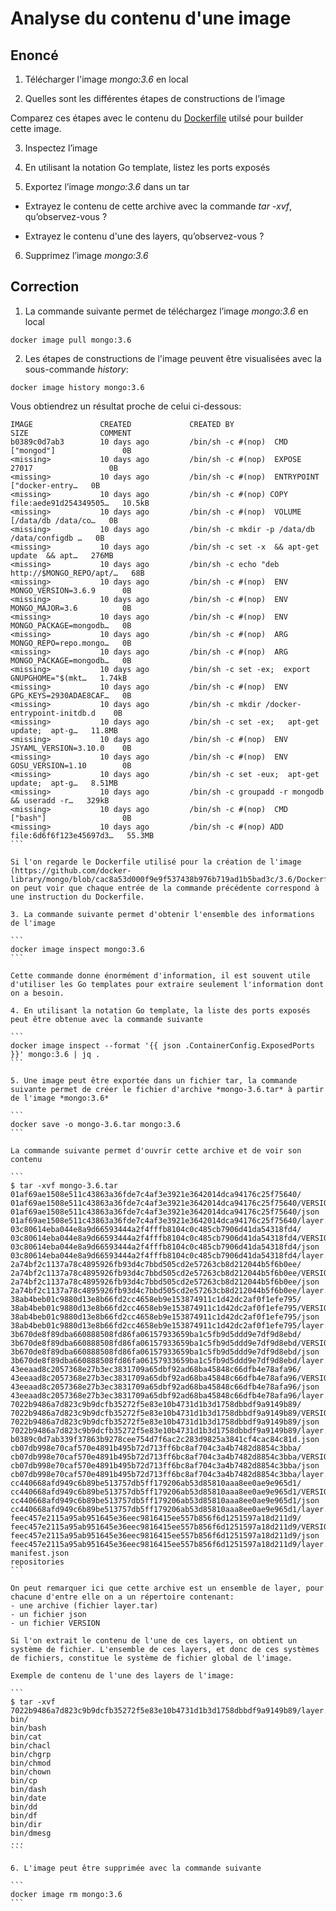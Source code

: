 # Analyse du contenu d'une image

## Enoncé

1. Télécharger l'image *mongo:3.6* en local

2. Quelles sont les différentes étapes de constructions de l’image

Comparez ces étapes avec le contenu du [Dockerfile](https://github.com/docker-library/mongo/blob/cac8a53d000f9e9f537438b976b719ad1b5bad3c/3.6/Dockerfile) utilsé pour builder cette image.

3. Inspectez l’image

4. En utilisant la notation Go template, listez les ports exposés

5. Exportez l’image *mongo:3.6* dans un tar

- Extrayez le contenu de cette archive avec la commande *tar -xvf*, qu’observez-vous ?

- Extrayez le contenu d'une des layers, qu’observez-vous ?

6. Supprimez l’image *mongo:3.6*


## Correction

1. La commande suivante permet de téléchargez l’image *mongo:3.6* en local

```
docker image pull mongo:3.6
```

2. Les étapes de constructions de l'image peuvent être visualisées avec la sous-commande *history*:

```
docker image history mongo:3.6
```

Vous obtiendrez un résultat proche de celui ci-dessous:

``````
IMAGE               CREATED             CREATED BY                                      SIZE                COMMENT
b0389c0d7ab3        10 days ago         /bin/sh -c #(nop)  CMD ["mongod"]               0B
<missing>           10 days ago         /bin/sh -c #(nop)  EXPOSE 27017                 0B
<missing>           10 days ago         /bin/sh -c #(nop)  ENTRYPOINT ["docker-entry…   0B
<missing>           10 days ago         /bin/sh -c #(nop) COPY file:aede91d254349505…   10.5kB
<missing>           10 days ago         /bin/sh -c #(nop)  VOLUME [/data/db /data/co…   0B
<missing>           10 days ago         /bin/sh -c mkdir -p /data/db /data/configdb …   0B
<missing>           10 days ago         /bin/sh -c set -x  && apt-get update  && apt…   276MB
<missing>           10 days ago         /bin/sh -c echo "deb http://$MONGO_REPO/apt/…   68B
<missing>           10 days ago         /bin/sh -c #(nop)  ENV MONGO_VERSION=3.6.9      0B
<missing>           10 days ago         /bin/sh -c #(nop)  ENV MONGO_MAJOR=3.6          0B
<missing>           10 days ago         /bin/sh -c #(nop)  ENV MONGO_PACKAGE=mongodb…   0B
<missing>           10 days ago         /bin/sh -c #(nop)  ARG MONGO_REPO=repo.mongo…   0B
<missing>           10 days ago         /bin/sh -c #(nop)  ARG MONGO_PACKAGE=mongodb…   0B
<missing>           10 days ago         /bin/sh -c set -ex;  export GNUPGHOME="$(mkt…   1.74kB
<missing>           10 days ago         /bin/sh -c #(nop)  ENV GPG_KEYS=2930ADAE8CAF…   0B
<missing>           10 days ago         /bin/sh -c mkdir /docker-entrypoint-initdb.d    0B
<missing>           10 days ago         /bin/sh -c set -ex;   apt-get update;  apt-g…   11.8MB
<missing>           10 days ago         /bin/sh -c #(nop)  ENV JSYAML_VERSION=3.10.0    0B
<missing>           10 days ago         /bin/sh -c #(nop)  ENV GOSU_VERSION=1.10        0B
<missing>           10 days ago         /bin/sh -c set -eux;  apt-get update;  apt-g…   8.51MB
<missing>           10 days ago         /bin/sh -c groupadd -r mongodb && useradd -r…   329kB
<missing>           10 days ago         /bin/sh -c #(nop)  CMD ["bash"]                 0B
<missing>           10 days ago         /bin/sh -c #(nop) ADD file:6d6f6f123e45697d3…   55.3MB
```

Si l'on regarde le Dockerfile utilisé pour la création de l'image (https://github.com/docker-library/mongo/blob/cac8a53d000f9e9f537438b976b719ad1b5bad3c/3.6/Dockerfile), on peut voir que chaque entrée de la commande précédente correspond à une instruction du Dockerfile.

3. La commande suivante permet d'obtenir l'ensemble des informations de l'image

```
docker image inspect mongo:3.6
```

Cette commande donne énormément d'information, il est souvent utile d'utiliser les Go templates pour extraire seulement l'information dont on a besoin.

4. En utilisant la notation Go template, la liste des ports exposés peut être obtenue avec la commande suivante

```
docker image inspect --format '{‌{ json .ContainerConfig.ExposedPorts }}' mongo:3.6 | jq .
```

5. Une image peut être exportée dans un fichier tar, la commande suivante permet de créer le fichier d'archive *mongo-3.6.tar* à partir de l'image *mongo:3.6*

```
docker save -o mongo-3.6.tar mongo:3.6
```

La commande suivante permet d'ouvrir cette archive et de voir son contenu

```
$ tar -xvf mongo-3.6.tar
01af69ae1508e511c43863a36fde7c4af3e3921e3642014dca94176c25f75640/
01af69ae1508e511c43863a36fde7c4af3e3921e3642014dca94176c25f75640/VERSION
01af69ae1508e511c43863a36fde7c4af3e3921e3642014dca94176c25f75640/json
01af69ae1508e511c43863a36fde7c4af3e3921e3642014dca94176c25f75640/layer.tar
03c80614eba044e8a9d66593444a2f4fffb8104c0c485cb7906d41da54318fd4/
03c80614eba044e8a9d66593444a2f4fffb8104c0c485cb7906d41da54318fd4/VERSION
03c80614eba044e8a9d66593444a2f4fffb8104c0c485cb7906d41da54318fd4/json
03c80614eba044e8a9d66593444a2f4fffb8104c0c485cb7906d41da54318fd4/layer.tar
2a74bf2c1137a78c4895926fb93d4c7bbd505cd2e57263cb8d212044b5f6b0ee/
2a74bf2c1137a78c4895926fb93d4c7bbd505cd2e57263cb8d212044b5f6b0ee/VERSION
2a74bf2c1137a78c4895926fb93d4c7bbd505cd2e57263cb8d212044b5f6b0ee/json
2a74bf2c1137a78c4895926fb93d4c7bbd505cd2e57263cb8d212044b5f6b0ee/layer.tar
38ab4beb01c9880d13e8b66fd2cc4658eb9e153874911c1d42dc2af0f1efe795/
38ab4beb01c9880d13e8b66fd2cc4658eb9e153874911c1d42dc2af0f1efe795/VERSION
38ab4beb01c9880d13e8b66fd2cc4658eb9e153874911c1d42dc2af0f1efe795/json
38ab4beb01c9880d13e8b66fd2cc4658eb9e153874911c1d42dc2af0f1efe795/layer.tar
3b670de8f89dba660888508fd86fa06157933659ba1c5fb9d5ddd9e7df9d8ebd/
3b670de8f89dba660888508fd86fa06157933659ba1c5fb9d5ddd9e7df9d8ebd/VERSION
3b670de8f89dba660888508fd86fa06157933659ba1c5fb9d5ddd9e7df9d8ebd/json
3b670de8f89dba660888508fd86fa06157933659ba1c5fb9d5ddd9e7df9d8ebd/layer.tar
43eeaad8c2057368e27b3ec3831709a65dbf92ad68ba45848c66dfb4e78afa96/
43eeaad8c2057368e27b3ec3831709a65dbf92ad68ba45848c66dfb4e78afa96/VERSION
43eeaad8c2057368e27b3ec3831709a65dbf92ad68ba45848c66dfb4e78afa96/json
43eeaad8c2057368e27b3ec3831709a65dbf92ad68ba45848c66dfb4e78afa96/layer.tar
7022b9486a7d823c9b9dcfb35272f5e83e10b4731d1b3d1758dbbdf9a9149b89/
7022b9486a7d823c9b9dcfb35272f5e83e10b4731d1b3d1758dbbdf9a9149b89/VERSION
7022b9486a7d823c9b9dcfb35272f5e83e10b4731d1b3d1758dbbdf9a9149b89/json
7022b9486a7d823c9b9dcfb35272f5e83e10b4731d1b3d1758dbbdf9a9149b89/layer.tar
b0389c0d7ab339f37863b9278cee754d7f6ac2c283d9825a3841cf4cac84c81d.json
cb07db998e70caf570e4891b495b72d713ff6bc8af704c3a4b7482d8854c3bba/
cb07db998e70caf570e4891b495b72d713ff6bc8af704c3a4b7482d8854c3bba/VERSION
cb07db998e70caf570e4891b495b72d713ff6bc8af704c3a4b7482d8854c3bba/json
cb07db998e70caf570e4891b495b72d713ff6bc8af704c3a4b7482d8854c3bba/layer.tar
cc440668afd949c6b89be513757db5ff179206ab53d85810aaa8ee0ae9e965d1/
cc440668afd949c6b89be513757db5ff179206ab53d85810aaa8ee0ae9e965d1/VERSION
cc440668afd949c6b89be513757db5ff179206ab53d85810aaa8ee0ae9e965d1/json
cc440668afd949c6b89be513757db5ff179206ab53d85810aaa8ee0ae9e965d1/layer.tar
feec457e2115a95ab951645e36eec9816415ee557b856f6d1251597a18d211d9/
feec457e2115a95ab951645e36eec9816415ee557b856f6d1251597a18d211d9/VERSION
feec457e2115a95ab951645e36eec9816415ee557b856f6d1251597a18d211d9/json
feec457e2115a95ab951645e36eec9816415ee557b856f6d1251597a18d211d9/layer.tar
manifest.json
repositories
```

On peut remarquer ici que cette archive est un ensemble de layer, pour chacune d'entre elle on a un répertoire contenant:
- une archive (fichier layer.tar)
- un fichier json
- un fichier VERSION

Si l'on extrait le contenu de l'une de ces layers, on obtient un système de fichier. L'ensemble de ces layers, et donc de ces systèmes de fichiers, constitue le système de fichier global de l'image.

Exemple de contenu de l'une des layers de l'image:

```
$ tar -xvf 7022b9486a7d823c9b9dcfb35272f5e83e10b4731d1b3d1758dbbdf9a9149b89/layer.tar
bin/
bin/bash
bin/cat
bin/chacl
bin/chgrp
bin/chmod
bin/chown
bin/cp
bin/dash
bin/date
bin/dd
bin/df
bin/dir
bin/dmesg
...
```

6. L'image peut être supprimée avec la commande suivante

```
docker image rm mongo:3.6
```
